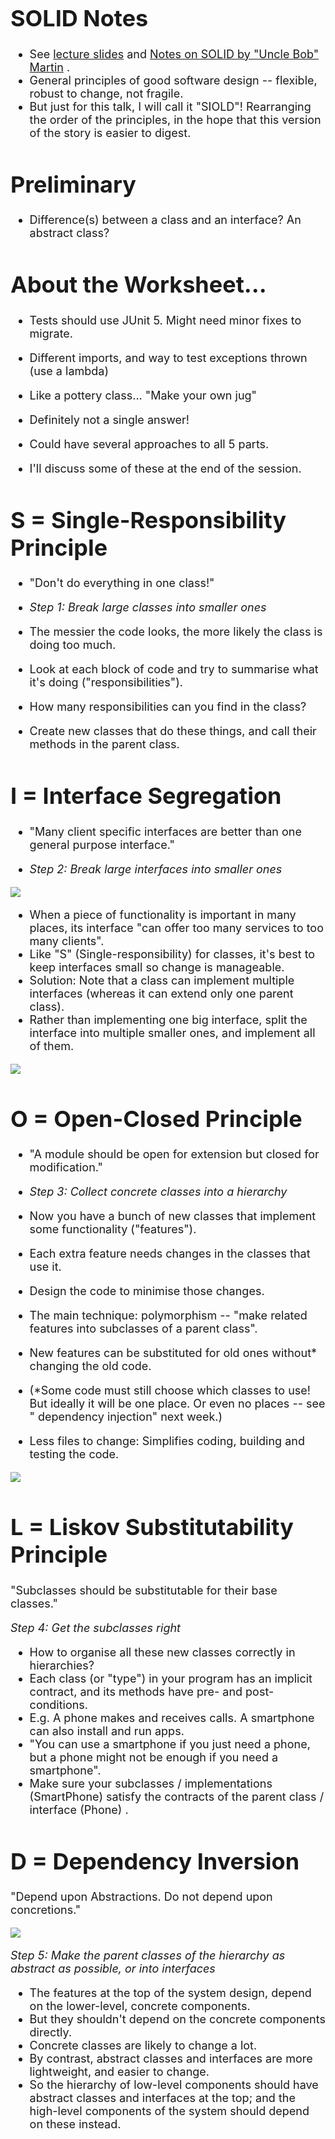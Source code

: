 <span style="font-size: large; ">

# SOLID Notes

- See <a href="https://moodle.bbk.ac.uk/mod/resource/view.php?id=1547243&redirect=1">lecture slides</a>
  and <a href="https://moodle.bbk.ac.uk/mod/url/view.php?id=1547244&redirect=1">Notes on SOLID by "Uncle Bob" Martin</a>
  .
- General principles of good software design -- flexible, robust to change, not fragile.
- But just for this talk, I will call it "SIOLD"! Rearranging the order of the principles, in the hope that this version
  of the story is easier to digest.

# Preliminary

- Difference(s) between a class and an interface? An abstract class?

# About the Worksheet...

- Tests should use JUnit 5. Might need minor fixes to migrate.
- Different imports, and way to test exceptions thrown (use a lambda)

- Like a pottery class... "Make your own jug"
- Definitely not a single answer!
- Could have several approaches to all 5 parts.
- I'll discuss some of these at the end of the session.

# S = Single-Responsibility Principle

- "Don't do everything in one class!"

- *Step 1: Break large classes into smaller ones*

- The messier the code looks, the more likely the class is doing too much.
- Look at each block of code and try to summarise what it's doing ("responsibilities").
- How many responsibilities can you find in the class?
- Create new classes that do these things, and call their methods in the parent class.

# I = Interface Segregation

- "Many client specific interfaces are better than one general purpose interface."

- *Step 2: Break large interfaces into smaller ones*

<img src="SOLID - I1.png"/>

- When a piece of functionality is important in many places, its interface "can offer too many services to too many
  clients".
- Like "S" (Single-responsibility) for classes, it's best to keep interfaces small so change is manageable.
- Solution: Note that a class can implement multiple interfaces (whereas it can extend only one parent class).
- Rather than implementing one big interface, split the interface into multiple smaller ones, and implement all of them.

<img src="SOLID - I2.png"/>

# O = Open-Closed Principle

- "A module should be open for extension but closed for modification."

- *Step 3: Collect concrete classes into a hierarchy*

- Now you have a bunch of new classes that implement some functionality ("features").
- Each extra feature needs changes in the classes that use it.
- Design the code to minimise those changes.

- The main technique: polymorphism -- "make related features into subclasses of a parent class".
- New features can be substituted for old ones without* changing the old code.

- (*Some code must still choose which classes to use! But ideally it will be one place. Or even no places -- see "
  dependency injection" next week.)

- Less files to change: Simplifies coding, building and testing the code.

<img src="SOLID - O.png"/>

# L = Liskov Substitutability Principle

"Subclasses should be substitutable for their base classes."

*Step 4: Get the subclasses right*

- How to organise all these new classes correctly in hierarchies?
- Each class (or "type") in your program has an implicit contract, and its methods have pre- and post-conditions.
- E.g. A phone makes and receives calls. A smartphone can also install and run apps.
- "You can use a smartphone if you just need a phone, but a phone might not be enough if you need a smartphone".
- Make sure your subclasses / implementations (SmartPhone) satisfy the contracts of the parent class / interface (Phone)
  .

# D = Dependency Inversion

"Depend upon Abstractions. Do not depend upon concretions."

<img src="SOLID - D.png"/>

*Step 5: Make the parent classes of the hierarchy as abstract as possible, or into interfaces*

- The features at the top of the system design, depend on the lower-level, concrete components.
- But they shouldn't depend on the concrete components directly.
- Concrete classes are likely to change a lot.
- By contrast, abstract classes and interfaces are more lightweight, and easier to change.
- So the hierarchy of low-level components should have abstract classes and interfaces at the top; and the high-level
  components of the system should depend on these instead.

</span>






 